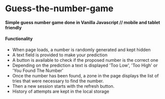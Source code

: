 # Guess-the-number-game

#### Simple guess number game done in Vanilla Javascript // mobile and tablet friendly

#### Functionality
- When page loads, a number is randomly generated and kept hidden
- A text field is provided to make your prediction
- A button is available to check if the proposed number is the correct one
- Depending on the prediction a text is displayed 'Too Low', 'Too High' or 'You Found The Number'
- Once the number has been found, a zone in the page displays the list of tries that were necessary to find the number. 
- Then a new session starts with the refresh button.
- History of attempts are kept in the local storage
